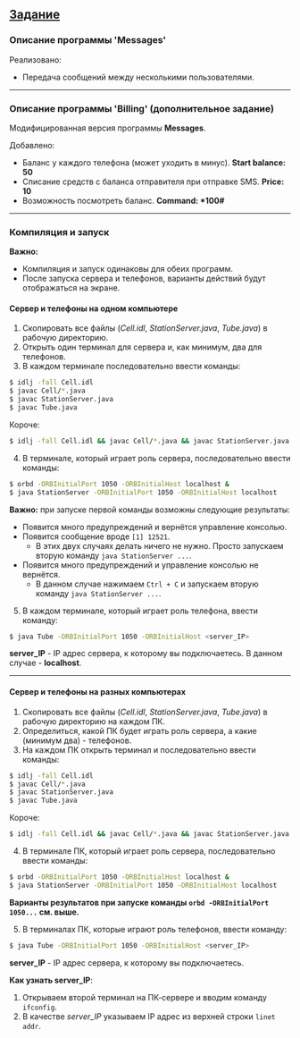 ## [Задание][0]

### Описание программы 'Messages'

Реализовано:
* Передача сообщений между несколькими пользователями.

---

### Описание программы 'Billing' (дополнительное задание)

Модифицированная версия программы **Messages**. 

Добавлено:
* Баланс у каждого телефона (может уходить в минус).
**Start balance: 50** 
* Списание средств с баланса отправителя при отправке SMS.
**Price: 10** 
* Возможность посмотреть баланс.
**Command: \*100#**

---

### Компиляция и запуск 

**Важно:** 
* Компиляция и запуск одинаковы для обеих программ.
* После запуска сервера и телефонов, варианты действий будут отображаться на экране.

#### Сервер и телефоны на одном компьютере

1. Скопировать все файлы (*Cell.idl*, *StationServer.java*, *Tube.java*) в рабочую директорию.
2. Открыть один терминал для сервера и, как минимум, два для телефонов.
3. В каждом терминале последовательно ввести команды:

```bash
$ idlj -fall Cell.idl
$ javac Cell/*.java
$ javac StationServer.java
$ javac Tube.java
```

Короче:

```bash
$ idlj -fall Cell.idl && javac Cell/*.java && javac StationServer.java && javac Tube.java
```

4. В терминале, который играет роль сервера, последовательно ввести команды:

```bash
$ orbd -ORBInitialPort 1050 -ORBInitialHost localhost &
$ java StationServer -ORBInitialPort 1050 -ORBInitialHost localhost
```

**Важно:** при запуске первой команды возможны следующие результаты:

* Появится много предупреждений и вернётся управление консолью.
* Появится сообщение вроде `[1] 12521`.
    * В этих двух случаях делать ничего не нужно. Просто запускаем вторую команду `java StationServer ...`.
* Появится много предупреждений и управление консолью не вернётся.
    * В данном случае нажимаем `Ctrl + C` и запускаем вторую команду `java StationServer ...`.



5. В каждом терминале, который играет роль телефона, ввести команду:

```bash
$ java Tube -ORBInitialPort 1050 -ORBInitialHost <server_IP>
```

**server_IP** - IP адрес сервера, к которому вы подключаетесь. В данном случае - **localhost**.

---

#### Сервер и телефоны на разных компьютерах

1. Скопировать все файлы (*Cell.idl*, *StationServer.java*, *Tube.java*) в рабочую директорию на каждом ПК.
2. Определиться, какой ПК будет играть роль сервера, а какие (минимум два) - телефонов.
2. На каждом ПК открыть терминал и последовательно ввести команды:

```bash
$ idlj -fall Cell.idl
$ javac Cell/*.java
$ javac StationServer.java
$ javac Tube.java
```

Короче:

```bash
$ idlj -fall Cell.idl && javac Cell/*.java && javac StationServer.java && javac Tube.java
```

4. В терминале ПК, который играет роль сервера, последовательно ввести команды:

```bash
$ orbd -ORBInitialPort 1050 -ORBInitialHost localhost &
$ java StationServer -ORBInitialPort 1050 -ORBInitialHost localhost
```

**Варианты результатов при запуске команды `orbd -ORBInitialPort 1050...` см. выше.**

5. В терминалах ПК, которые играют роль телефонов, ввести команду:

```bash
$ java Tube -ORBInitialPort 1050 -ORBInitialHost <server_IP>
```

**server_IP** - IP адрес сервера, к которому вы подключаетесь. 

**Как узнать server_IP**:

1. Открываем второй терминал на ПК-сервере и вводим команду `ifconfig`.
2. В качестве *server_IP* указываем IP адрес из верхней строки `linet addr`.

[0]: http://fedoruk.comcor.ru/Dev_bach/java+corba.html
